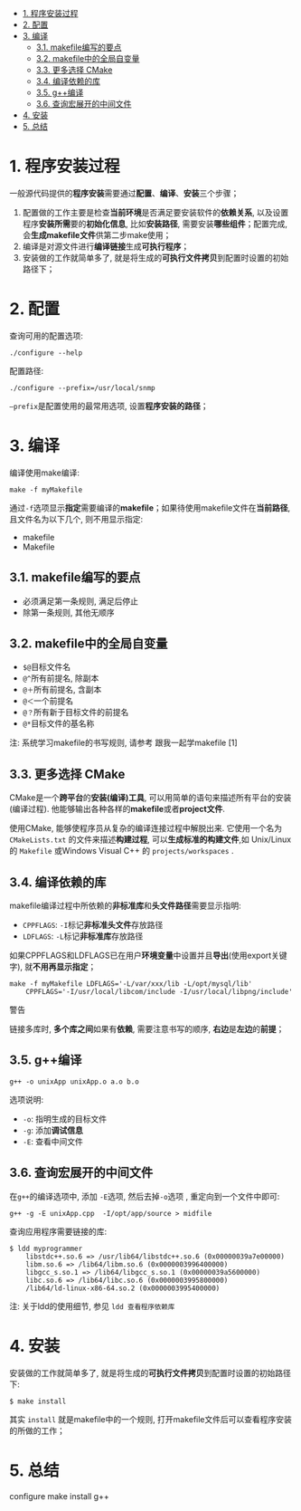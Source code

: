 
<!-- @import "[TOC]" {cmd="toc" depthFrom=1 depthTo=6 orderedList=false} -->

<!-- code_chunk_output -->

- [1. 程序安装过程](#1-程序安装过程)
- [2. 配置](#2-配置)
- [3. 编译](#3-编译)
  - [3.1. makefile编写的要点](#31-makefile编写的要点)
  - [3.2. makefile中的全局自变量](#32-makefile中的全局自变量)
  - [3.3. 更多选择 CMake](#33-更多选择-cmake)
  - [3.4. 编译依赖的库](#34-编译依赖的库)
  - [3.5. g++编译](#35-g编译)
  - [3.6. 查询宏展开的中间文件](#36-查询宏展开的中间文件)
- [4. 安装](#4-安装)
- [5. 总结](#5-总结)

<!-- /code_chunk_output -->

# 1. 程序安装过程

一般源代码提供的**程序安装**需要通过**配置**、**编译**、**安装**三个步骤；

1. 配置做的工作主要是检查**当前环境**是否满足要安装软件的**依赖关系**, 以及设置程序**安装所需**要的**初始化信息**, 比如**安装路径**, 需要安装**哪些组件**；配置完成, 会**生成makefile文件**供第二步make使用；
2. 编译是对源文件进行**编译链接**生成**可执行程序**；
3. 安装做的工作就简单多了, 就是将生成的**可执行文件拷贝**到配置时设置的初始路径下；

# 2. 配置

查询可用的配置选项:

```
./configure --help
```

配置路径:

```
./configure --prefix=/usr/local/snmp
```

`–prefix`是配置使用的最常用选项, 设置**程序安装的路径**；

# 3. 编译

编译使用make编译:

```
make -f myMakefile
```

通过`-f`选项显示**指定**需要编译的**makefile**；如果待使用makefile文件在**当前路径**, 且文件名为以下几个, 则不用显示指定: 

- makefile
- Makefile

## 3.1. makefile编写的要点

- 必须满足第一条规则, 满足后停止
- 除第一条规则, 其他无顺序

## 3.2. makefile中的全局自变量

- `$@`目标文件名
- `@^`所有前提名, 除副本
- `@＋`所有前提名, 含副本
- `@＜`一个前提名
- `@？`所有新于目标文件的前提名
- `@*`目标文件的基名称

注: 系统学习makefile的书写规则, 请参考 跟我一起学makefile [1]

## 3.3. 更多选择 CMake

CMake是一个**跨平台**的**安装(编译)工具**, 可以用简单的语句来描述所有平台的安装(编译过程). 他能够输出各种各样的**makefile**或者**project文件**. 

使用CMake, 能够使程序员从复杂的编译连接过程中解脱出来. 它使用一个名为 `CMakeLists.txt` 的文件来描述**构建过程**, 可以**生成标准的构建文件**,如 Unix/Linux 的 `Makefile` 或Windows Visual C++ 的 `projects/workspaces` . 

## 3.4. 编译依赖的库

makefile编译过程中所依赖的**非标准库**和**头文件路径**需要显示指明:

- `CPPFLAGS`: `-I`标记**非标准头文件**存放路径
- `LDFLAGS`: `-L`标记**非标准库**存放路径

如果CPPFLAGS和LDFLAGS已在用户**环境变量**中设置并且**导出**(使用export关键字), 就**不用再显示指定**；

```
make -f myMakefile LDFLAGS='-L/var/xxx/lib -L/opt/mysql/lib'
    CPPFLAGS='-I/usr/local/libcom/include -I/usr/local/libpng/include'
```

警告

链接多库时, **多个库之间**如果有**依赖**, 需要注意书写的顺序, **右边**是**左边**的**前提**；

## 3.5. g++编译

```
g++ -o unixApp unixApp.o a.o b.o
```

选项说明: 

* `-o`: 指明生成的目标文件
* `-g`: 添加**调试信息**
* `-E`: 查看中间文件

## 3.6. 查询宏展开的中间文件

在`g++`的编译选项中, 添加 `-E`选项, 然后去掉`-o`选项 , 重定向到一个文件中即可:

```
g++ -g -E unixApp.cpp  -I/opt/app/source > midfile
```

查询应用程序需要链接的库:

```
$ ldd myprogrammer
    libstdc++.so.6 => /usr/lib64/libstdc++.so.6 (0x00000039a7e00000)
    libm.so.6 => /lib64/libm.so.6 (0x0000003996400000)
    libgcc_s.so.1 => /lib64/libgcc_s.so.1 (0x00000039a5600000)
    libc.so.6 => /lib64/libc.so.6 (0x0000003995800000)
    /lib64/ld-linux-x86-64.so.2 (0x0000003995400000)
```

注: 关于ldd的使用细节, 参见 `ldd 查看程序依赖库`

# 4. 安装

安装做的工作就简单多了, 就是将生成的**可执行文件拷贝**到配置时设置的初始路径下:

```
$ make install
```

其实 `install` 就是makefile中的一个规则, 打开makefile文件后可以查看程序安装的所做的工作；

# 5. 总结

configure make install g++